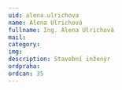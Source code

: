 ```yaml
---
uid: alena.ulrichova
name: Alena Ulrichová
fullname: Ing. Alena Ulrichová
mail: 
category: 
img: 
description: Stavební inženýr
ordpraha: 
ordcan: 35
---
```





